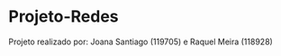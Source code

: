 # Projeto-Redes
Projeto realizado por: Joana Santiago (119705) e Raquel Meira (118928)
<!--Nota: 18.6 -->
